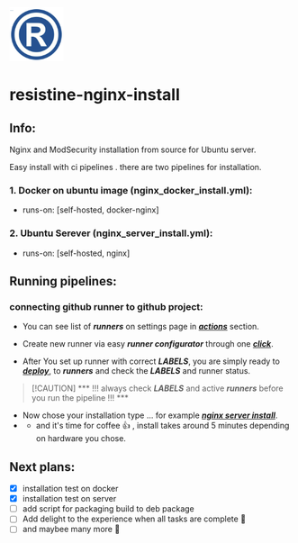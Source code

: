   <img alt="Shows an illustrated sun in light mode and a moon with stars in dark mode." src="assets/img/R_logo.png">
</picture>
 
 
# resistine-nginx-install

## Info:

 Nginx and ModSecurity installation from source for Ubuntu server.

 Easy install with ci pipelines . there are two pipelines for installation.
 

### 1. Docker on ubuntu image (nginx_docker_install.yml): 
  - runs-on: [self-hosted, docker-nginx]

### 2. Ubuntu Serever  (nginx_server_install.yml): 
  - runs-on: [self-hosted, nginx]



## Running pipelines: ##


 ### connecting github runner to github project: ###
  -  You can see list of ***runners*** on settings page in ***[actions](https://github.com/Resistine/resistine-nginx-install/settings/actions/runners)*** section.

  -  Create new runner via easy ***runner configurator*** through one ***[click](https://github.com/Resistine/resistine-nginx-install/settings/actions/runners/new?arch=x64&os=linux)***.

  -  After You set up runner with correct ***LABELS***, you are simply ready to ***[deploy](https://github.com/Resistine/resistine-nginx-install/actions)***, to ***runners*** and check the ***LABELS*** and runner status.
>  [!CAUTION]
>  *** !!! always check ***LABELS*** and active ***runners*** before you run the pipeline !!! ***

  -  Now chose your installation type ... for example ***[nginx server install](https://github.com/Resistine/resistine-nginx-install/actions/workflows/nginx_server_install.yml)***.
  - -   and it's time for coffee :+1: , install takes around 5 minutes depending on hardware you chose.


## Next plans: ##

- [x] installation test on docker
- [x] installation test on server
- [ ] add script for packaging build to deb package
- [ ] Add delight to the experience when all tasks are complete :tada:
- [ ] and maybee many more 👋
